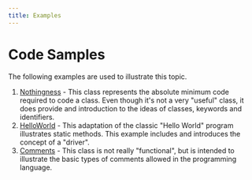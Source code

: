```yaml
---
title: Examples
---
```

# Code Samples

The following examples are used to illustrate this topic.

1. [Nothingness](Nothingness.md) - This class represents the absolute minimum code required to code a class. Even though it's not a very "useful" class, it does provide and introduction to the ideas of classes, keywords and identifiers. 
2. [HelloWorld](HelloWorld.md) - This adaptation of the classic "Hello World" program illustrates static methods. This example includes and introduces the concept of a "driver". 
3. [Comments](Commends.md) - This class is not really "functional", but is intended to illustrate the basic types of comments allowed in the programming language.

